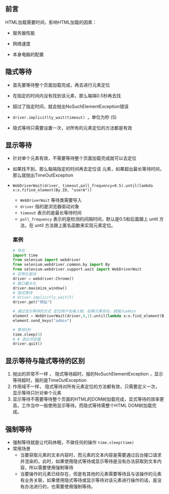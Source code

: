 ## 前言

HTML加载需要时间，影响HTML加载的因素：

- 服务器性能

- 网络速度

- 本身电脑的配置



## 隐式等待

- 首先要等待整个页面加载完成，再去进行元素定位
- 在指定的时间内没有找到该元素，那么每隔0.5秒再去找
- 超过了指定时间，就会抛出NoSuchElementException错误

- `driver.implicitlty_wait(timeout) `，单位为秒 (S)
- 隐式等待只需要设置一次，对所有的元素定位的方法都是有效



## 显示等待

- 针对单个元素有效，不需要等待整个页面加载完成就可以去定位

- 如果找不到，那么每隔指定的时间再去定位该 元素，如果超出最长等待时间，那么就抛出TimeOutException

- `WebDriverWait(driver, timeout,poll_frequency=0.5).until(lambda x:x.fifind_element(By.ID, "userA"))`

  - `WebDriverWait` 等待类需要导入
  - `driver` 指的是浏览器驱动对象
  - `timeout` 表示的是最长等待时间
  - `poll_frequency` 表示的是检测的间隔时间，默认是0.5和后面跟上 until 方法，在 until 方法跟上匿名函数来实现元素定位。

  ### 案例

  ```python
  # 导包
  import time
  from selenium import webdriver
  from selenium.webdriver.common.by import By
  from selenium.webdriver.support.wait import WebDriverWait
  # 实例化驱动
  driver = webdriver.Chrome()
  # 窗口最大化
  driver.maximize_window()
  # 隐式等待
  # driver.implicitly_wait(5)
  driver.get("网址")
  
  # 通过显示等待的方式 定位用户名输入框，如果元素存在，就输入admin
  element = WebDriverWait(driver,9,1).until(lambda x:x.find_element(By.XPATH,"//p[@id='pa']/input"))
  element.send_keys("admin")
  
  # 等待3秒
  time.sleep(3)
  # # 退出浏览器
  driver.quit()
  ```



## 显示等待与隐式等待的区别

1. 抛出的异常不一样 ， 隐式等待超时，报的NoSuchElementException ，显示等待超时，报的是TimeOutException
2. 作用域不一样， 隐式等待对所有元素定位的方法都有效，只需要定义一次， 显示等待只针对单个元素
3. 显示等待不需要等待整个页面的HTML的DOM树加载完成，显式等待的效率更高，工作当中一般使用显示等待。而隐式等待需整个HTML DOM树加载完成。



## 强制等待

- 强制等待就是让代码休眠，不做任何的操作  `time.sleep(time)`
- 常用场景
  - 当要获取元素的文本内容时，而元素的文本内容是需要通过后台接口请求并渲染的，此时，如果使用隐式等待或显示等待是没有办法获取到文本内容，所以需要使用强制等待
  - 当要操作的元素已经存在，但是有其他的元素需要等待且与该操作的元素有业务关联，如果使用隐式等待或显示等待对该元素进行操作的话，是没有办法进行的，也需要使用强制等待。